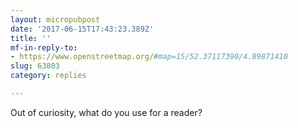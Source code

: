 ```yaml
---
layout: micropubpost
date: '2017-06-15T17:43:23.389Z'
title: ''
mf-in-reply-to:
- https://www.openstreetmap.org/#map=15/52.37117390/4.89871410
slug: 63803
category: replies

---
```

Out of curiosity, what do you use for a reader?
